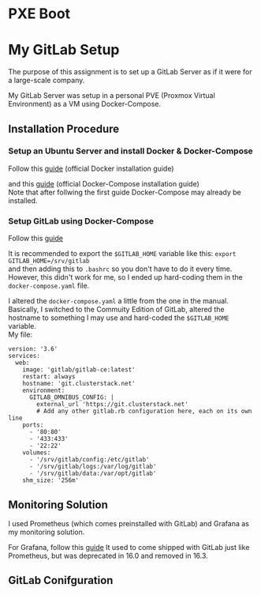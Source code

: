 # PXE Boot

# My GitLab Setup
The purpose of this assignment is to set up a GitLab Server as if it were for a large-scale company.

My GitLab Server was setup in a personal PVE (Proxmox Virtual Environment) as a VM using Docker-Compose.

## Installation Procedure
### Setup an Ubuntu Server and install Docker & Docker-Compose
Follow this [guide](<https://docs.docker.com/engine/install/ubuntu/#install-using-the-repository>) (official Docker installation guide)

and this [guide](<https://docs.docker.com/compose/install/linux/#install-using-the-repository>) (official Docker-Compose installation guide)  
Note that after follwing the first guide Docker-Compose may already be installed.

### Setup GitLab using Docker-Compose
Follow this [guide](<https://docs.gitlab.com/ee/install/docker.html#install-gitlab-using-docker-compose>)

It is recommended to export the `$GITLAB_HOME` variable like this: `export GITLAB_HOME=/srv/gitlab`  
and then adding this to `.bashrc` so you don't have to do it every time.  
However, this didn't work for me, so I ended up hard-coding them in the `docker-compose.yaml` file.

I altered the `docker-compose.yaml` a little from the one in the manual.  
Basically, I switched to the Commuity Edition of GitLab, altered the hostname to something I may use and hard-coded the `$GITLAB_HOME` variable.  
My file:  
```
version: '3.6'
services:
  web:
    image: 'gitlab/gitlab-ce:latest'
    restart: always
    hostname: 'git.clusterstack.net'
    environment:
      GITLAB_OMNIBUS_CONFIG: |
        external_url 'https://git.clusterstack.net'
        # Add any other gitlab.rb configuration here, each on its own line
    ports:
      - '80:80'
      - '433:433'
      - '22:22'
    volumes:
      - '/srv/gitlab/config:/etc/gitlab'
      - '/srv/gitlab/logs:/var/log/gitlab'
      - '/srv/gitlab/data:/var/opt/gitlab'
    shm_size: '256m'
```

## Monitoring Solution
I used Prometheus (which comes preinstalled with GitLab) and Grafana as my monitoring solution.

For Grafana, follow this [guide](<https://docs.gitlab.com/ee/administration/monitoring/performance/grafana_configuration.html>)
It used to come shipped with GitLab just like Prometheus, but was deprecated in 16.0 and removed in 16.3.
## GitLab Conifguration

